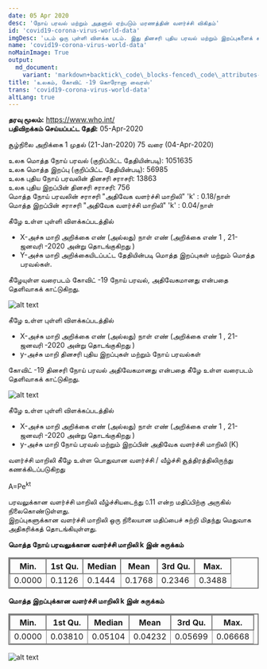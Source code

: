 ```yaml
---
date: 05 Apr 2020
desc: 'நோய் பரவல் மற்றும் அதனால் ஏற்படும் மரணத்தின் வளர்ச்சி விகிதம்'
id: 'covid19-corona-virus-world-data'
imgDesc: 'படம் ஒரு புள்ளி விளக்க படம். இது தினசரி புதிய பரவல் மற்றும் இறப்புகளைக் காட்டுகிறது.'
name: 'covid19-corona-virus-world-data'
noMainImage: True
output:
  md_document:
    variant: 'markdown+backtick\_code\_blocks-fenced\_code\_attributes-header\_attributes'
title: 'உலகம், கோவிட் -19 கொரோனா வைரஸ்'
trans: 'covid19-corona-virus-world-data'
altLang: true
---
```


**தரவு மூலம்:** <https://www.who.int/>  
**பதிவிறக்கம் செய்யப்பட்ட தேதி:** 05-Apr-2020  

சூழ்நிலை அறிக்கை 1 முதல் (21-Jan-2020) 75 வரை (04-Apr-2020)

உலக மொத்த நோய் பரவல் (குறிப்பிட்ட தேதியின்படி): 1051635  
உலக மொத்த இறப்பு (குறிப்பிட்ட தேதியின்படி): 56985  
உலக புதிய நோய் பரவலின் தினசரி சராசரி: 13863  
உலக புதிய இறப்பின் தினசரி சராசரி: 756  
மொத்த நோய் பரவலின் சராசரி "அதிவேக வளர்ச்சி மாறிலி" 'k' : 0.18/நாள்  
மொத்த இறப்பின் சராசரி "அதிவேக வளர்ச்சி மாறிலி" 'k' : 0.04/நாள்  

கீழே உள்ள புள்ளி விளக்கப்படத்தில்

-   X-அச்சு மாறி அறிக்கை எண் (அல்லது) நாள் எண் (அறிக்கை எண் 1 , 21-ஜனவரி -2020 அன்று தொடங்குகிறது )
-   Y-அச்சு மாறி அறிக்கையிடப்பட்ட தேதியின்படி மொத்த இறப்புகள் மற்றும் மொத்த பரவல்கள்.


கீழேயுள்ள வரைபடம் கோவிட் -19 நோய் பரவல், அதிவேகமானது என்பதை தெளிவாகக் காட்டுகிறது.

<img src="/environment/covid19-corona-virus-world-data_files/figure-markdown/world%20corona%20plot-1.png" alt="alt text" class="blogs_image">

கீழே உள்ள புள்ளி விளக்கப்படத்தில்

-   X-அச்சு மாறி அறிக்கை எண் (அல்லது) நாள் எண் (அறிக்கை எண் 1 , 21-ஜனவரி -2020 அன்று தொடங்குகிறது )
-   y-அச்சு மாறி தினசரி புதிய இறப்புகள் மற்றும் நோய் பரவல்கள்

கோவிட் -19 தினசரி நோய் பரவல் அதிவேகமானது என்பதை கீழே உள்ள வரைபடம் தெளிவாகக் காட்டுகிறது.

<img src="/environment/covid19-corona-virus-world-data_files/figure-markdown/world%20corona%20plot%20daily-1.png" alt="alt text" class="blogs_image">

கீழே உள்ள புள்ளி விளக்கப்படத்தில்

-   X-அச்சு மாறி அறிக்கை எண் (அல்லது) நாள் எண் (அறிக்கை எண் 1 , 21-ஜனவரி -2020 அன்று தொடங்குகிறது )
-   y-அச்சு மாறி நோய் பரவல் மற்றும் இறப்பின் அதிவேக வளர்ச்சி மாறிலி (K)

வளர்ச்சி மாறிலி கீழே உள்ள பொதுவான வளர்ச்சி / வீழ்ச்சி சூத்திரத்திலிருந்து கணக்கிடப்படுகிறது

A=Pe<sup>kt</sup>

பரவலுக்கான வளர்ச்சி மாறிலி வீழ்ச்சியடைந்து ௦.11  என்ற மதிப்பிற்கு அருகில் நிலைகொண்டுள்ளது.   
இறப்புகளுக்கான வளர்ச்சி மாறிலி ஒரு நிலையான மதிப்பைச் சுற்றி மிதந்து மெதுவாக அதிகரிக்கத் தொடங்கியுள்ளது.

**மொத்த நோய் பரவலுக்கான வளர்ச்சி மாறிலி k இன் சுருக்கம்**

| Min.  | 1st Qu. | Median | Mean  | 3rd Qu. | Max.   |
|-------|---------|--------|-------|---------|--------|
| 0.0000 | 0.1126   | 0.1444  | 0.1768 | 0.2346   | 0.3488 |

**மொத்த இறப்புக்கான வளர்ச்சி மாறிலி k இன் சுருக்கம்**

| Min.  | 1st Qu. | Median | Mean  | 3rd Qu. | Max.   |
|-------|---------|--------|-------|---------|--------|
| 0.0000 | 0.03810   | 0.05104  | 0.04232 | 0.05699   | 0.06668 |

<img src="/environment/covid19-corona-virus-world-data_files/figure-markdown/growth%20constant%20plot-1.png" alt="alt text" class="blogs_image">


<style>
table{
    border-collapse: collapse;
    border-spacing: 0;
    border:2px solid gray;
}

th{
    border:2px solid gray;
}

td{
    border:1px solid gray;
}
</style>